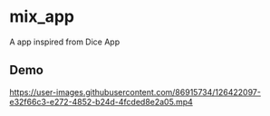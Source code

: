 # mix_app

A app inspired from Dice App

## Demo



https://user-images.githubusercontent.com/86915734/126422097-e32f66c3-e272-4852-b24d-4fcded8e2a05.mp4


